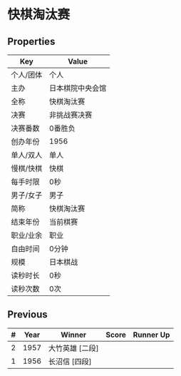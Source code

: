 # 快棋淘汰赛

## Properties

| Key | Value |
| --- | ----- |
| 个人/团体 | 个人 |
| 主办 | 日本棋院中央会馆 |
| 全称 | 快棋淘汰赛 |
| 决赛 | 非挑战赛决赛 |
| 决赛番数 | 0番胜负 |
| 创办年份 | 1956 |
| 单人/双人 | 单人 |
| 慢棋/快棋 | 快棋 |
| 每手时限 | 0秒 |
| 男子/女子 | 男子 |
| 简称 | 快棋淘汰赛 |
| 结束年份 | 当前棋赛 |
| 职业/业余 | 职业 |
| 自由时间 | 0分钟 |
| 规模 | 日本棋战 |
| 读秒时长 | 0秒 |
| 读秒次数 | 0次 |

## Previous

| # | Year | Winner | Score | Runner Up |
| --- | --- | --- | --- | --- |
| 2 | 1957 | 大竹英雄 [二段] |  |  |
| 1 | 1956 | 长沼信 [四段] |  |  |

